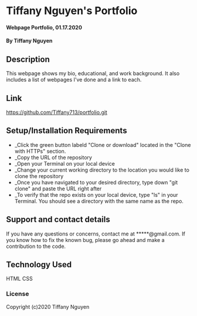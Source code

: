 # Tiffany Nguyen's Portfolio

#### Webpage Portfolio, 01.17.2020

#### By Tiffany Nguyen

## Description
This webpage shows my bio, educational, and work background. It also includes a list of webpages I've done and a link to each.

## Link
https://github.com/Tiffany713/portfolio.git

## Setup/Installation Requirements
* _Click the green button labeld "Clone or download" located in the "Clone with HTTPs" section.
* _Copy the URL of the repository
* _Open your Terminal on your local device
* _Change your current working directory to the location you would like to clone the repository
* _Once you have navigated to your desired directory, type down "git clone" and paste the URL right after
* _To verify that the repo exists on your local device, type "ls" in your Terminal. You should see a directory with the same name as the repo.

## Support and contact details
If you have any questions or concerns, contact me at *****@gmail.com. If you know how to fix the known bug, please go ahead and make a contribution to the code.

## Technology Used
HTML
CSS

### License

Copyright (c)2020 Tiffany Nguyen
